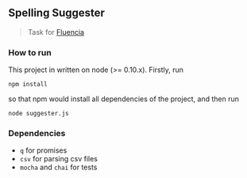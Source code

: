## Spelling Suggester

> Task for [Fluencia](http://www.fluencia.com/)


### How to run
This project in written on node (>= 0.10.x). Firstly, run

    npm install

so that npm would install all dependencies of the project, and then run

    node suggester.js

### Dependencies
* `q` for promises
* `csv` for parsing csv files
* `mocha` and `chai` for tests


